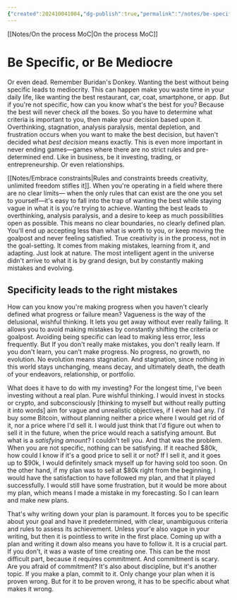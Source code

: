 ```yaml
---
{"created":202410041004,"dg-publish":true,"permalink":"/notes/be-specific-or-be-mediocre/","dgPassFrontmatter":true,"updated":"2024-12-22T16:24:19.338+01:00"}
---
```


[[Notes/On the process MoC\|On the process MoC]]
# Be Specific, or Be Mediocre
Or even dead. Remember Buridan's Donkey.
Wanting the best without being specific leads to mediocrity.
This can happen make you waste time in your daily life, like wanting the best restaurant, car, coat, smartphone, or app.
But if you're not specific, how can you know what's the best for you? Because the best will never check *all* the boxes. So you have to determine what criteria is important to you, then make your decision based upon it. Overthinking, stagnation, analysis paralysis, mental depletion, and frustration occurs when you want to make the best decision, but haven't decided what *best decision* means exactly.
This is even more important in never ending games—games where there are no strict rules and pre-determined end. Like in business, be it investing, trading, or entrepreneurship. Or even relationships.

[[Notes/Embrace constraints\|Rules and constraints breeds creativity, unlimited freedom stifles it]]. 
When you're operating in a field where there are no clear limits— when the only rules that can exist are the one you set to yourself—it's easy to fall into the trap of wanting the best while staying vague in what it is you're trying to achieve. Wanting the best leads to overthinking, analysis paralysis, and a desire to keep as much possibilities open as possible. This means no clear boundaries, no clearly defined plan. You'll end up accepting less than what is worth to you, or keep moving the goalpost and never feeling satisfied. 
True creativity is in the process, not in the goal-setting. It comes from making mistakes, learning from it, and adapting. Just look at nature. The most intelligent agent in the universe didn't arrive to what it is by grand design, but by constantly making mistakes and evolving. 
## Specificity leads to the right mistakes
How can you know you're making progress when you haven't clearly defined what progress or failure mean? Vagueness is the way of the delusional, wishful thinking. It lets you get away without ever really failing. It allows you to avoid making mistakes by constantly shifting the criteria or goalpost. 
Avoiding being specific can lead to making less error, less frequently. But If you don't really make mistakes, you don't really learn. If you don't learn, you can't make progress. No progress, no growth, no evolution. No evolution means stagnation. And stagnation, since nothing in this world stays unchanging, means decay, and ultimately death, the death of your endeavors, relationship, or portfolio.

What does it have to do with my investing? For the longest time, I've been investing without a real plan. Pure wishful thinking. I would invest in stocks or crypto, and subconsciously [thinking to myself but without really putting it into words] aim for vague and unrealistic objectives, if I even had any. I'd buy some Bitcoin, without planning neither a price where I would get rid of it, nor a price where I'd sell it. I would just think that I'd figure out when to sell it in the future, when the price would reach a satisfying amount. But what is a *satisfying amount*? I couldn't tell you. And that was the problem. When you are not specific, nothing can be satisfying. If it reached $80k, how could I know if it's a good price to sell it or not? If I sell it, and it goes up to $90k, I would definitely smack myself up for having sold too soon. On the other hand, if my plan was to sell at $80k right from the beginning, I would have the satisfaction to have followed my plan, and that it played successfully. I would still have some frustration, but it would be more about my plan, which means I made a mistake in my forecasting. So I can learn and make new plans.

That's why writing down your plan is paramount. It forces you to be specific about your goal and have it predetermined, with clear, unambiguous criteria and rules to assess its achievement. Unless your'e also vague in your writing, but then it is pointless to write in the first place.
Coming up with a plan and writing it down also means you have to follow it. It is a crucial part. If you don't, it was a waste of time creating one. This can be the most difficult part, because it requires commitment. And commitment is scary. Are you afraid of commitment? It's also about discipline, but it's another topic. If you make a plan, commit to it. Only change your plan when it is proven wrong. But for it to be proven wrong, it has to be specific about what makes it wrong. 